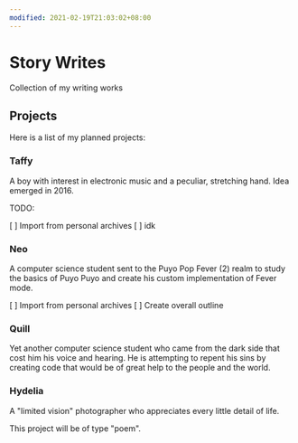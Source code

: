 ```yaml
---
modified: 2021-02-19T21:03:02+08:00
---
```


# Story Writes

Collection of my writing works

## Projects

Here is a list of my planned projects:

### Taffy
  
A boy with interest in electronic music and a peculiar, stretching hand. Idea emerged in 2016.

TODO:

[ ] Import from personal archives
[ ] idk

### Neo
  
A computer science student sent to the Puyo Pop Fever (2) realm to study the basics of Puyo Puyo and create his custom implementation of Fever mode.

[ ] Import from personal archives
[ ] Create overall outline

### Quill

Yet another computer science student who came from the dark side that cost him his voice and hearing. He is attempting to repent his sins by creating code that would be of great help to the people and the world.

### Hydelia

A "limited vision" photographer who appreciates every little detail of life.

This project will be of type "poem".